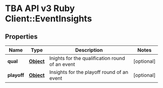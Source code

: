 # TBA API v3 Ruby Client::EventInsights

## Properties
Name | Type | Description | Notes
------------ | ------------- | ------------- | -------------
**qual** | [**Object**](.md) | Inights for the qualification round of an event | [optional] 
**playoff** | [**Object**](.md) | Insights for the playoff round of an event | [optional] 


